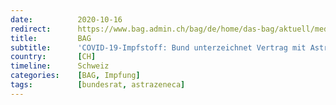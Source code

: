 ```yaml
---
date:          2020-10-16
redirect:      https://www.bag.admin.ch/bag/de/home/das-bag/aktuell/medienmitteilungen.msg-id-80732.html
title:         BAG
subtitle:      'COVID-19-Impfstoff: Bund unterzeichnet Vertrag mit AstraZeneca'
country:       [CH]
timeline:      Schweiz
categories:    [BAG, Impfung]
tags:          [bundesrat, astrazeneca]
---
```

